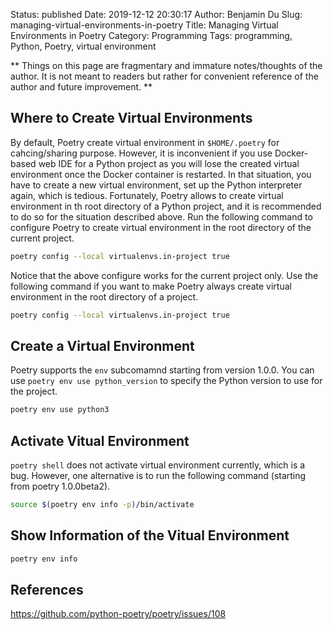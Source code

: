 Status: published
Date: 2019-12-12 20:30:17
Author: Benjamin Du
Slug: managing-virtual-environments-in-poetry
Title: Managing Virtual Environments in Poetry
Category: Programming
Tags: programming, Python, Poetry, virtual environment

**
Things on this page are fragmentary and immature notes/thoughts of the author.
It is not meant to readers but rather for convenient reference of the author and future improvement.
**


## Where to Create Virtual Environments

By default,
Poetry create virtual environment in `$HOME/.poetry` for cahcing/sharing purpose.
However,
it is inconvenient if you use Docker-based web IDE for a Python project 
as you will lose the created virtual environment once the Docker container is restarted.
In that situation, 
you have to create a new virtual environment, 
set up the Python interpreter again,
which is tedious.
Fortunately, 
Poetry allows to create virtual environment in th root directory of a Python project,
and it is recommended to do so for the situation described above.
Run the following command to configure Poetry to create virtual environment in the root directory of the current project.
```bash
poetry config --local virtualenvs.in-project true
```
Notice that the above configure works for the current project only.
Use the following command
if you want to make Poetry always create virtual environment in the root directory of a project.
```bash
poetry config --local virtualenvs.in-project true
```


## Create a Virtual Environment

Poetry supports the `env` subcomamnd starting from version 1.0.0.
You can use `poetry env use python_version` to specify the Python version to use for the project.
```Bash
poetry env use python3
```

## Activate Vitual Environment

`poetry shell` does not activate virtual environment currently, 
which is a bug. 
However, 
one alternative is to run the following command (starting from poetry 1.0.0beta2).
```Bash
source $(poetry env info -p)/bin/activate
```

## Show Information of the Vitual Environment
```bash
poetry env info
```

## References

https://github.com/python-poetry/poetry/issues/108